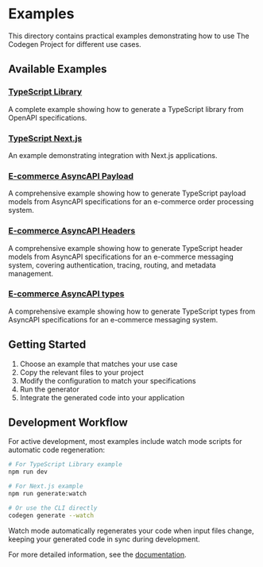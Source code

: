 # Examples

This directory contains practical examples demonstrating how to use The Codegen Project for different use cases.

## Available Examples

### [TypeScript Library](./typescript-library/)
A complete example showing how to generate a TypeScript library from OpenAPI specifications.

### [TypeScript Next.js](./typescript-nextjs/)
An example demonstrating integration with Next.js applications.

### [E-commerce AsyncAPI Payload](./ecommerce-asyncapi-payload/)
A comprehensive example showing how to generate TypeScript payload models from AsyncAPI specifications for an e-commerce order processing system.

### [E-commerce AsyncAPI Headers](./ecommerce-asyncapi-headers/)
A comprehensive example showing how to generate TypeScript header models from AsyncAPI specifications for an e-commerce messaging system, covering authentication, tracing, routing, and metadata management.

### [E-commerce AsyncAPI types](./ecommerce-asyncapi-types/)

A comprehensive example showing how to generate TypeScript types from AsyncAPI specifications for an e-commerce messaging system.

## Getting Started

1. Choose an example that matches your use case
2. Copy the relevant files to your project
3. Modify the configuration to match your specifications
4. Run the generator
5. Integrate the generated code into your application

## Development Workflow

For active development, most examples include watch mode scripts for automatic code regeneration:

```bash
# For TypeScript Library example
npm run dev

# For Next.js example  
npm run generate:watch

# Or use the CLI directly
codegen generate --watch
```

Watch mode automatically regenerates your code when input files change, keeping your generated code in sync during development.

For more detailed information, see the [documentation](https://the-codegen-project.org/docs/).
